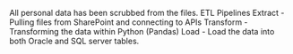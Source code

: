 All personal data has been scrubbed from the files.
ETL Pipelines
Extract - Pulling files from SharePoint and connecting to APIs 
Transform - Transforming the data within Python (Pandas)
Load - Load the data into both Oracle and SQL server tables.
